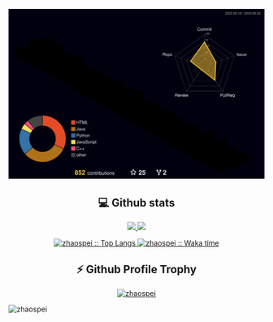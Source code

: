 ![](./profile-3d-contrib/profile-night-rainbow.svg)



<h2 align="center"> 💻 Github stats </h2>
<p align="center">
   <a href="https://github.com/zhaospei/">
   <img width="49.5%" src="https://github-readme-streak-stats.herokuapp.com/?user=zhaospei&theme=tokyonight" />
   <img width="49.5%" src="https://github-readme-stats.vercel.app/api?username=zhaospei&show_icons=true&theme=tokyonight" />
   </a>
</p>
<p align="center">
  <a href="https://github.com/zhaospei/">
  <img width="49.5%" src="https://github-readme-stats.vercel.app/api/top-langs/?username=zhaospei&theme=tokyonight&layout=compact" alt="zhaospei :: Top Langs" />
  <img width="49.5%" src="https://github-readme-stats.vercel.app/api/wakatime?username=zhaospei&theme=tokyonight" alt="zhaospei :: Waka time" />
 </a>
</p>
 

<h2 align="center"> ⚡ Github Profile Trophy </h2>
<p align="center"> <a href="https://github.com/zhaospei/github-profile-trophy"><img src="https://github-profile-trophy.vercel.app/?username=zhaospei&theme=onedark" alt="zhaospei" /></a> </p>
 
<img src="https://komarev.com/ghpvc/?username=zhaospei" alt="zhaospei" />
